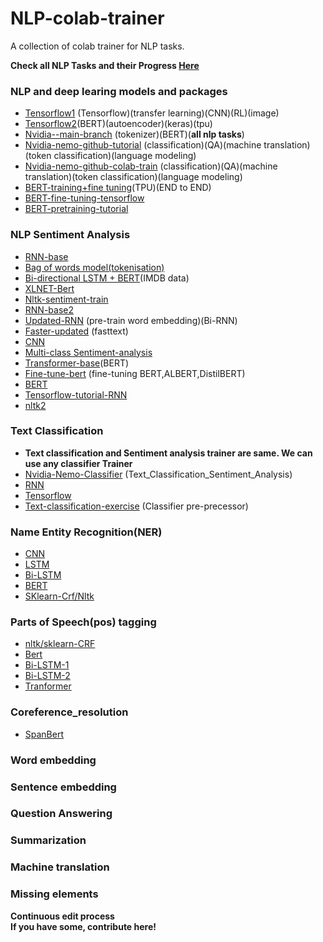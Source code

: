 # NLP-colab-trainer
A collection of colab trainer for NLP tasks.

**Check all NLP Tasks and their Progress [Here](http://nlpprogress.com)** 

### NLP and deep learing models and packages

* [Tensorflow1](https://colab.research.google.com/github/Hvass-Labs/TensorFlow-Tutorials) (Tensorflow)(transfer learning)(CNN)(RL)(image)
* [Tensorflow2](https://colab.research.google.com/github/tensorflow/tpu)(BERT)(autoencoder)(keras)(tpu)
* [Nvidia--main-branch](https://docs.google.com/document/d/1UMRNY391vuseB7o-qJswet4PlUPBe0Eb7K6KZoGchg8/edit) (tokenizer)(BERT)(**all nlp tasks**)
* [Nvidia-nemo-github-tutorial](https://github.com/NVIDIA/NeMo/tree/main/nemo/collections/nlp/models) (classification)(QA)(machine translation)(token classification)(language modeling)
* [Nvidia-nemo-github-colab-train](https://github.com/NVIDIA/NeMo/tree/main/tutorials/nlp) (classification)(QA)(machine translation)(token classification)(language modeling)
* [BERT-training+fine tuning](https://colab.research.google.com/github/tensorflow/tpu/blob/master/tools/colab/bert_finetuning_with_cloud_tpus.ipynb)(TPU)(END to END)
* [BERT-fine-tuning-tensorflow](https://colab.research.google.com/github/tensorflow/models/blob/master/official/colab/fine_tuning_bert.ipynb)
* [BERT-pretraining-tutorial](https://colab.research.google.com/github/NVIDIA/NeMo/blob/0.9rc/examples/nlp/BERTPretrainingTutorial.ipynb)

### NLP Sentiment Analysis

* [RNN-base](https://colab.research.google.com/github/d2l-ai/d2l-en-colab/blob/master/chapter_natural-language-processing-applications/sentiment-analysis-rnn.ipynb)
* [Bag of words model(tokenisation)](https://github.com/prakharchoudhary/SentimentAnalysis/blob/master/sentiment_analysis.ipynb)
* [Bi-directional LSTM + BERT](https://github.com/hosein-m/SentimentAnalysis/blob/master/main.ipynb)(IMDB data)
* [XLNET-Bert](https://github.com/kcmankar/pytorch-sentiment-analysis-using-XLNet/blob/master/xlnet_sentiment_analysis.ipynb)
* [Nltk-sentiment-train](http://www.nltk.org/howto/sentiment.html)
* [RNN-base2](https://github.com/bentrevett/pytorch-sentiment-analysis/blob/master/1%20-%20Simple%20Sentiment%20Analysis.ipynb)
* [Updated-RNN](https://github.com/bentrevett/pytorch-sentiment-analysis/blob/master/2%20-%20Upgraded%20Sentiment%20Analysis.ipynb) (pre-train word embedding)(Bi-RNN)
* [Faster-updated](https://github.com/bentrevett/pytorch-sentiment-analysis/blob/master/3%20-%20Faster%20Sentiment%20Analysis.ipynb) (fasttext)
* [CNN](https://github.com/bentrevett/pytorch-sentiment-analysis/blob/master/4%20-%20Convolutional%20Sentiment%20Analysis.ipynb)
* [Multi-class Sentiment-analysis](https://github.com/bentrevett/pytorch-sentiment-analysis/blob/master/5%20-%20Multi-class%20Sentiment%20Analysis.ipynb)
* [Transformer-base](https://github.com/bentrevett/pytorch-sentiment-analysis/blob/master/6%20-%20Transformers%20for%20Sentiment%20Analysis.ipynb)(BERT)
* [Fine-tune-bert](https://github.com/barissayil/SentimentAnalysis) (fine-tuning BERT,ALBERT,DistilBERT)
* [BERT](https://github.com/rlagywns0213/Sentimental_Analysis_bert/blob/main/bert_classification.ipynb)
* [Tensorflow-tutorial-RNN](https://colab.research.google.com/github/Hvass-Labs/TensorFlow-Tutorials/blob/master/20_Natural_Language_Processing.ipynb)
* [nltk2](https://www.kaggle.com/ngyptr/python-nltk-sentiment-analysis)

### Text Classification

* **Text classification and Sentiment analysis trainer are same. We can use any classifier Trainer**
* [Nvidia-Nemo-Classifier](https://colab.research.google.com/github/NVIDIA/NeMo/blob/main/tutorials/nlp/Text_Classification_Sentiment_Analysis.ipynb) (Text_Classification_Sentiment_Analysis)
* [RNN](https://colab.research.google.com/github/tensorflow/docs/blob/master/site/en/tutorials/text/text_classification_rnn.ipynb)
* [Tensorflow](https://colab.research.google.com/github/FirebaseExtended/codelab-textclassification-android/blob/master/train_tflite_model.ipynb)
* [Text-classification-exercise](https://colab.research.google.com/drive/1Y-vJ49-Hw6zFkUx1ON1OYB4euC4vNKKJ) (Classifier pre-precessor)


### Name Entity Recognition(NER)

* [CNN](https://github.com/urigoren/nlp_ner_workshop/blob/master/notebooks/NER%20with%20CNN.ipynb)
* [LSTM](https://github.com/urigoren/nlp_ner_workshop/blob/master/notebooks/NER%20with%20LSTM.ipynb)
* [Bi-LSTM](https://github.com/urigoren/nlp_ner_workshop/blob/master/notebooks/NER_with_Pytorch_Bi_LSTM.ipynb)
* [BERT](https://colab.research.google.com/github/NVIDIA/NeMo/blob/0.9rc/examples/nlp/NERWithBERT.ipynb)
* [SKlearn-Crf/Nltk](https://colab.research.google.com/github/dipanjanS/nlp_workshop_odsc19/blob/master/Module03%20-%20Text%20Understanding/Project%20-%20Building%20NER%20Taggers.ipynb)

### Parts of Speech(pos) tagging

* [nltk/sklearn-CRF](https://colab.research.google.com/drive/1d7LO_0665DYw6DrVJXXautJAJzHHqYOm)
* [Bert](https://github.com/soutsios/pos-tagger-bert/blob/master/pos_tagger_bert.ipynb)
* [Bi-LSTM-1](https://github.com/Helvind/BiLSTM/blob/master/UD13_Load_Preprocess.py)
* [Bi-LSTM-2](https://github.com/bentrevett/pytorch-pos-tagging/blob/master/1%20-%20BiLSTM%20for%20PoS%20Tagging.ipynb)
* [Tranformer](https://github.com/bentrevett/pytorch-pos-tagging/blob/master/2%20-%20Fine-tuning%20Pretrained%20Transformers%20for%20PoS%20Tagging.ipynb)

### Coreference_resolution

* [SpanBert](https://colab.research.google.com/drive/1SlERO9Uc9541qv6yH26LJz5IM9j7YVra#scrollTo=yWXlf3vQKDo8)

### Word embedding

### Sentence embedding

### Question Answering

### Summarization

### Machine translation

### Missing elements

**Continuous edit process** \
**If you have some, contribute here!**









